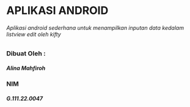 # APLIKASI ANDROID
###### Aplikasi android sederhana untuk menampilkan inputan data kedalam listview edit oleh kifty

### Dibuat Oleh :
##### Alina Mahfiroh
### NIM
##### G.111.22.0047